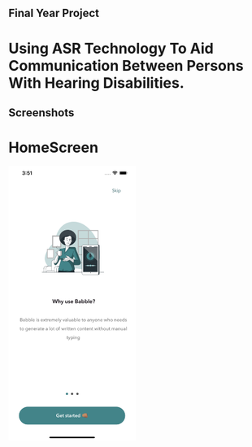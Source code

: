 ## Final Year Project

# Using ASR Technology To Aid Communication Between Persons With Hearing Disabilities.


## Screenshots
# HomeScreen
<!-- ![](VR_App/Assets.xcassets/homeScreen.imageset/homeScreen.png) -->
<img src="VR_App/Assets.xcassets/onboardingScreen.imageset/onboardingScreen.png"  width="250">
